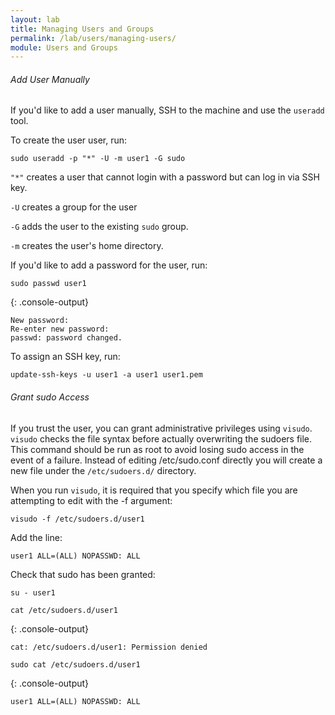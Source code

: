 ```yaml
---
layout: lab
title: Managing Users and Groups
permalink: /lab/users/managing-users/
module: Users and Groups
---
```


###### Add User Manually

If you'd like to add a user manually, SSH to the machine and use the `useradd`
tool.

To create the user user, run:

```
sudo useradd -p "*" -U -m user1 -G sudo
```

`"*"` creates a user that cannot login with a password but can log in via
SSH key.

`-U` creates a group for the user

`-G` adds the user to the existing `sudo` group.

`-m` creates the user's home directory.

If you'd like to add a password for the user, run:

```
sudo passwd user1
```

{: .console-output}
```
New password:
Re-enter new password:
passwd: password changed.
```

To assign an SSH key, run:

```
update-ssh-keys -u user1 -a user1 user1.pem
```

###### Grant sudo Access

If you trust the user, you can grant administrative privileges using `visudo`.
`visudo` checks the file syntax before actually overwriting the sudoers file.
This command should be run as root to avoid losing sudo access in the event of a
failure. Instead of editing /etc/sudo.conf directly you will create a new file
under the `/etc/sudoers.d/` directory.

When you run `visudo`, it is required that you specify which file you are
attempting to edit with the -f argument:

```
visudo -f /etc/sudoers.d/user1
```

Add the line:

```
user1 ALL=(ALL) NOPASSWD: ALL
```

Check that sudo has been granted:

```
su - user1
```

```
cat /etc/sudoers.d/user1
```

{: .console-output}
```
cat: /etc/sudoers.d/user1: Permission denied
```

```
sudo cat /etc/sudoers.d/user1
```

{: .console-output}
```
user1 ALL=(ALL) NOPASSWD: ALL
```
